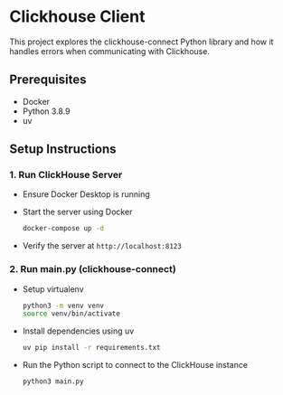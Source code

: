 # Clickhouse Client

This project explores the clickhouse-connect Python library and how it handles errors when communicating with Clickhouse.

## Prerequisites
- Docker
- Python 3.8.9
- uv

## Setup Instructions
### 1. Run ClickHouse Server
- Ensure Docker Desktop is running

- Start the server using Docker
   ```bash
   docker-compose up -d
   ```

- Verify the server at `http://localhost:8123`

### 2. Run main.py (clickhouse-connect)
- Setup virtualenv
   ```bash
   python3 -m venv venv
   source venv/bin/activate
   ```

- Install dependencies using uv
   ```bash
   uv pip install -r requirements.txt
   ```

- Run the Python script to connect to the ClickHouse instance
   ```bash
   python3 main.py
   ```